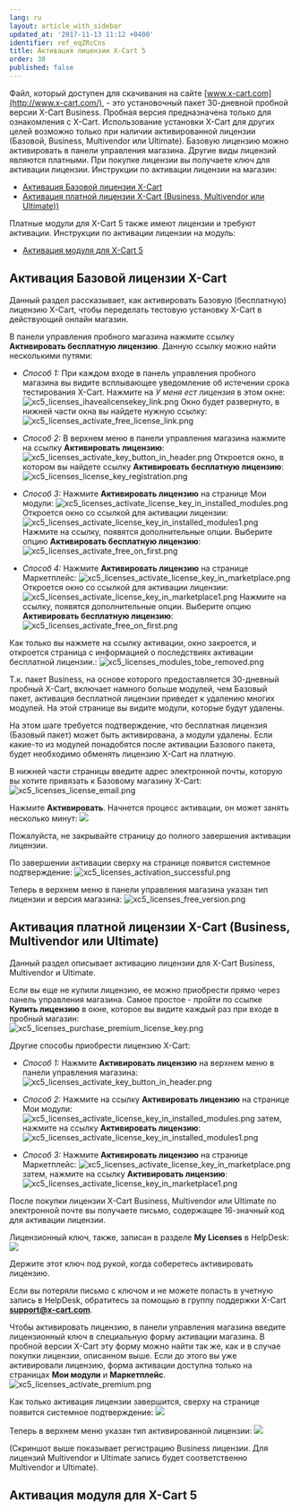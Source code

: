 ```yaml
---
lang: ru
layout: article_with_sidebar
updated_at: '2017-11-13 11:12 +0400'
identifier: ref_eqZRcCns
title: Активация лицензии X-Cart 5
order: 30
published: false
---
```

Файл, который доступен для скачивания на сайте [www.x-cart.com](http://www.x-cart.com/), - это установочный пакет 30-дневной пробной версии X-Cart Business. Пробная версия предназначена только для ознакомления с X-Cart. Использование установки X-Cart для других целей возможно только при наличии активированной лицензии (Базовой, Business, Multivendor или Ultimate). Базовую лицензию можно активировать в панели управления магазина. Другие виды лицензий являются платными. При покупке лицензии вы получаете ключ для активации лицензии. Инструкции по активации лицензии на магазин:

*   [Активация Базовой лицензии X-Cart](#activate-a-free-x-cart-5-license)
*   [Активация платной лицензии X-Cart (Business, Multivendor или Ultimate))](#activating-a-premium-x-cart-5license-business--multivendor--ultimate)

Платные модули для X-Cart 5 также имеют лицензии и требуют активации. Инструкции по активации лицензии на модуль:

*   [Активация модуля для X-Cart 5](#activating-an-x-cart-5-module-license)

## Активация Базовой лицензии X-Cart

Данный раздел рассказывает, как активировать Базовую (бесплатную) лицензию X-Cart, чтобы переделать тестовую установку X-Cart  в действующий онлайн магазин.

В панели управления пробного магазина нажмите ссылку **Активировать бесплатную лицензию**. Данную ссылку можно найти несколькими путями:  

   *   _Способ 1:_
       При каждом входе в панель управления пробного магазина вы видите всплывающее уведомление об истечении срока тестирования X-Cart. Нажмите на _У меня ест лицензия_ в этом окне:
       ![xc5_licenses_ihavealicensekey_link.png]({{site.baseurl}}/attachments/ref_qwhmJtqW/xc5_licenses_ihavealicensekey_link.png)
       Окно будет развернуто, в нижней части окна вы найдете нужную ссылку:
       ![xc5_licenses_activate_free_license_link.png]({{site.baseurl}}/attachments/ref_qwhmJtqW/xc5_licenses_activate_free_license_link.png)

   *   _Способ 2:_ В верхнем меню в панели управления магазина нажмите на ссылку **Активировать лицензию**:
       ![xc5_licenses_activate_key_button_in_header.png]({{site.baseurl}}/attachments/ref_qwhmJtqW/xc5_licenses_activate_key_button_in_header.png)
       Откроется окно, в котором вы найдете ссылку **Активировать бесплатную лицензию**:
       ![xc5_licenses_license_key_registration.png]({{site.baseurl}}/attachments/ref_qwhmJtqW/xc5_licenses_license_key_registration.png)

   *    _Способ 3:_ Нажмите **Активировать лицензию** на странице Мои модули:
        ![xc5_licenses_activate_license_key_in_installed_modules.png]({{site.baseurl}}/attachments/ref_qwhmJtqW/xc5_licenses_activate_license_key_in_installed_modules.png)
        Откроется окно со ссылкой для активации лицензии:
        ![xc5_licenses_activate_license_key_in_installed_modules1.png]({{site.baseurl}}/attachments/ref_qwhmJtqW/xc5_licenses_activate_license_key_in_installed_modules1.png)
        Нажмите на ссылку, появятся дополнительные опции. Выберите опцию **Активировать бесплатную лицензию**:
        ![xc5_licenses_activate_free_on_first.png]({{site.baseurl}}/attachments/ref_qwhmJtqW/xc5_licenses_activate_free_on_first.png)

   *   _Способ 4:_ Нажмите **Активировать лицензию** на странице Маркетплейс:
        ![xc5_licenses_activate_license_key_in_marketplace.png]({{site.baseurl}}/attachments/ref_qwhmJtqW/xc5_licenses_activate_license_key_in_marketplace.png)
        Откроется окно со ссылкой для активации лицензии:
        ![xc5_licenses_activate_license_key_in_marketplace1.png]({{site.baseurl}}/attachments/ref_qwhmJtqW/xc5_licenses_activate_license_key_in_marketplace1.png)
         Нажмите на ссылку, появятся дополнительные опции. Выберите опцию **Активировать бесплатную лицензию**:
        ![xc5_licenses_activate_free_on_first.png]({{site.baseurl}}/attachments/ref_qwhmJtqW/xc5_licenses_activate_free_on_first.png)


Как только вы нажмете на ссылку активации, окно закроется, и откроется страница с информацией о последствиях активации бесплатной лицензии.:
         ![xc5_licenses_modules_tobe_removed.png]({{site.baseurl}}/attachments/ref_qwhmJtqW/xc5_licenses_modules_tobe_removed.png)
         
Т.к. пакет Business, на основе которого предоставляется 30-дневный пробный X-Cart, включает намного больше модулей, чем Базовый пакет, активация бесплатной лицензии приведет к удалению многих модулей. На этой странице вы видите модули, которые будут удалены.

На этом шаге требуется подтверждение, что бесплатная лицензия (Базовый пакет) может быть активирована, а модули удалены. Если какие-то из модулей понадобятся после активации Базового пакета, будет необходимо обменять лицензию X-Cart на платную.

В нижней части страницы введите адрес электронной почты, которую вы хотите привязать к Базовому магазину X-Cart:
          ![xc5_licenses_license_email.png]({{site.baseurl}}/attachments/ref_qwhmJtqW/xc5_licenses_license_email.png)

Нажмите **Активировать**. Начнется процесс активации, он может занять несколько минут:
          ![]({{site.baseurl}}/attachments/8225232/8356127.png)
    
Пожалуйста, не закрывайте страницу до полного завершения активации лицензии.

По завершении активации сверху на странице появится системное подтверждение:
          ![xc5_licenses_activation_successful.png]({{site.baseurl}}/attachments/ref_qwhmJtqW/xc5_licenses_activation_successful.png)

Теперь в верхнем меню в панели управления магазина указан тип лицензии и версия магазина:
          ![xc5_licenses_free_version.png]({{site.baseurl}}/attachments/ref_qwhmJtqW/xc5_licenses_free_version.png)


## Активация платной лицензии X-Cart (Business, Multivendor или Ultimate)


Данный раздел описывает активацию лицензии для X-Cart Business, Multivendor и Ultimate.

Если вы еще не купили лицензию, ее можно приобрести прямо через панель управления магазина. Самое простое - пройти по ссылке **Купить лицензию** в окне, которое вы видите каждый раз при входе в пробный магазин:        
          ![xc5_licenses_purchase_premium_license_key.png]({{site.baseurl}}/attachments/ref_qwhmJtqW/xc5_licenses_purchase_premium_license_key.png)

Другие способы приобрести лицензию X-Cart:

   *   _Способ 1:_ Нажмите **Активировать лицензию** на верхнем меню в панели управления магазина:
       ![xc5_licenses_activate_key_button_in_header.png]({{site.baseurl}}/attachments/ref_qwhmJtqW/xc5_licenses_activate_key_button_in_header.png)
    
   *   _Способ 2:_ Нажмите на ссылку **Активировать лицензию** на странице Мои модули:
       ![xc5_licenses_activate_license_key_in_installed_modules.png]({{site.baseurl}}/attachments/ref_qwhmJtqW/xc5_licenses_activate_license_key_in_installed_modules.png) 
        затем, нажмите на ссылку **Активировать лицензию**:
        ![xc5_licenses_activate_license_key_in_installed_modules1.png]({{site.baseurl}}/attachments/ref_qwhmJtqW/xc5_licenses_activate_license_key_in_installed_modules1.png)
           
   *   _Способ 3:_ Нажмите **Активировать лицензию** на странице Маркетплейс:
       ![xc5_licenses_activate_license_key_in_marketplace.png]({{site.baseurl}}/attachments/ref_qwhmJtqW/xc5_licenses_activate_license_key_in_marketplace.png)      
       затем, нажмите на ссылку **Активировать лицензию**:
       ![xc5_licenses_activate_license_key_in_marketplace1.png]({{site.baseurl}}/attachments/ref_qwhmJtqW/xc5_licenses_activate_license_key_in_marketplace1.png)
        
После покупки лицензии X-Cart Business, Multivendor или Ultimate по электронной почте вы получаете письмо, содержащее 16-значный код для активации лицензии. 

Лицензионный ключ, также, записан в разделе **My Licenses** в HelpDesk:
       ![]({{site.baseurl}}/attachments/8225232/8356149.png)

Держите этот ключ под рукой, когда соберетесь активировать лицензию.

Если вы потеряли письмо с ключом и не можете попасть в учетную запись в HelpDesk, обратитесь за помощью в группу поддержки X-Cart **[support@x-cart.com](mailto:support@x-cart.com)**.

Чтобы активировать лицензию, в панели управления магазина введите лицензионный ключ в специальную форму активации магазина. В пробной версии X-Cart эту форму можно найти так же, как и в случае покупки лицензии, описанном выше. Если до этого вы уже активировали лицензию, форма активации доступна только на страницах **Мои модули** и **Маркетплейс**. 
      ![xc5_licenses_activate_premium.png]({{site.baseurl}}/attachments/ref_qwhmJtqW/xc5_licenses_activate_premium.png)

Как только активация лицензии завершится, сверху на странице появится системное подтверждение:
      ![]({{site.baseurl}}/attachments/8225232/8716605.png)

Теперь в верхнем меню указан тип активированной лицензии:
      ![]({{site.baseurl}}/attachments/8225232/8716606.png)

(Скриншот выше показывает регистрацию Business лицензии. Для лицензий Multivendor и Ultimate запись будет соответственно Multivendor и Ultimate).

## Активация модуля для X-Cart 5